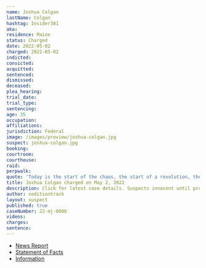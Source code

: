 ```yaml
---
name: Joshua Colgan
lastName: Colgan
hashtag: Insider381
aka:
residence: Maine
status: Charged
date: 2022-05-02
charged: 2022-05-02
indicted:
convicted:
acquitted:
sentenced:
dismissed:
deceased:
plea_hearing:
trial_date:
trial_type:
sentencing:
age: 35
occupation:
affiliations:
jurisdiction: Federal
image: /images/preview/joshua-colgan.jpg
suspect: joshua-colgan.jpg
booking:
courtroom:
courthouse:
raid:
perpwalk:
quote: 'Today is the start of the chaos, the start of a revolution, the end of a chapter'
title: Joshua Colgan charged on May 2, 2022
description: Click for latest case details. Suspects innocent until proven guilty.
author: seditiontrack
layout: suspect
published: true
caseNumber: 22-mj-0088
videos:
charges:
sentence:
---
```

- [News Report](https://www.newscentermaine.com/article/news/crime/jefferson-man-charged-in-connection-with-riot-at-us-capitol-building-insurrection-federal-trump/97-5139b0ef-8e9a-4571-bf38-73257457dd3e)
- [Statement of Facts](https://www.justice.gov/usao-dc/case-multi-defendant/file/1498511/download)
- [Information](https://extremism.gwu.edu/sites/g/files/zaxdzs2191/f/Joshua%20Colgan%20Information.pdf)
